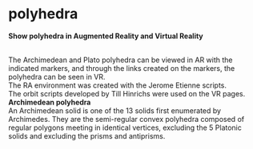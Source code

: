 # polyhedra
 <b>Show polyhedra in Augmented Reality and Virtual Reality</b>
 
<br>The Archimedean and Plato polyhedra can be viewed in AR with the indicated markers, and through the links created on the markers, the polyhedra can be seen in VR.
<br>The RA environment was created with the Jerome Etienne scripts.
<br>The orbit scripts developed by Till Hinrichs were used on the VR pages.
 <br><b>Archimedean polyhedra</b>
 <br>An Archimedean solid is one of the 13 solids first enumerated by Archimedes. They are the semi-regular convex polyhedra composed of regular polygons meeting in identical vertices, excluding the 5 Platonic solids and excluding the prisms and antiprisms.
